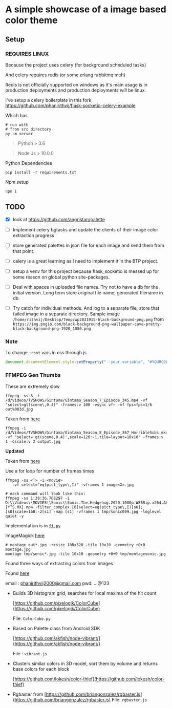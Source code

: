 # A simple showcase of a image based color theme

## Setup

### REQUIRES LINUX

Because the project uses celery (for background scheduled tasks)

And celery requires redis (or some erlang rabbitmq meh)

Redis is not officially supported on windows as it's main usage is in production deployments and production deployments _will_ be linux.

I've setup a celery boilerplate in this fork https://github.com/phanirithvij/flask-socketio-celery-example

Which has

```shell
# run with
# from src directory
py -m server
```

> Python > 3.6

> Node Js > 10.0.0

Python Dependencies

```shell
pip install -r requirements.txt
```

Npm setup

```shell
npm i
```

## TODO

- [x] look at https://github.com/angristan/palette
- [ ] Implement celery bgtasks and update the clients of their image color extraction progress
- [ ] store generated palettes in json file for each image and send them from that point.
- [ ] celery is a great learning as I need to implement it in the BTP project.
- [ ] setup a venv for this project because flask_socketio is messed up for some reason on global python site-packages.
- [ ] Deal with spaces in uploaded file names. Try not to have a db for the initial version. Long term store original file name, generated filename in db.
- [ ] Try catch for individual methods. And log to a separate file, store that failed image in a separate directory. Sample image `/home/rithvij/Desktop/Temp/wp2831915-black-background-png.png` from `https://img.pngio.com/black-background-png-wallpaper-cave-pretty-black-background-png-1920_1080.png`


### Note

To change `:root` vars in css through js

```javascript
document.documentElement.style.setProperty("--your-variable", "#YOURCOLOR");
```

### FFMPEG Gen Thumbs

These are extremely slow

```shell
ffmpeg -ss 3 -i /d/Videos/TVSHOWS/Gintama/Gintama_Season_7_Episode_345.mp4 -vf "select=gt(scene\,0.4)" -frames:v 100 -vsync vfr -vf fps=fps=1/6 out%003d.jpg
```

Taken from [here](https://askubuntu.com/questions/377579/ffmpeg-output-screenshot-gallery)

```shell
ffmpeg -i /d/Videos/TVSHOWS/Gintama/Gintama_Season_8_Episode_367_HorribleSubs.mkv -vf "select='gt(scene,0.4)',scale=120:-1,tile=layout=10x10" -frames:v 1 -qscale:v 2 output.jpg
```

**Updated**

Taken from [here](https://superuser.com/a/821680/1049709)

Use a for loop for number of frames times

```
ffmpeg -ss <T> -i <movie>
   -vf select="eq(pict_type\,I)" -vframes 1 image<X>.jpg
```

```shell
# each command will look like this:
ffmpeg -ss 1:38:36.708297 -i D:\\Videos\\MOVIES\\Sonic\\Sonic.The.Hedgehog.2020.1080p.WEBRip.x264.AAC-[YTS.MX].mp4 -filter_complex [0]select=eq(pict_type\,I)[s0];[s0]scale=160:-2[s1] -map [s1] -vframes 1 tmp/sonic099.jpg -loglevel quiet -y
```

Implementation is in [`ff.py`](ff.py)

ImageMagick [here](http://www.imagemagick.org/Usage/montage/)

```shell
# montage out*.jpg -resize 180x320 -tile 10x10 -geometry +0+0 montage.jpg
montage tmp/sonic*.jpg -tile 10x10 -geometry +0+0 tmp/montagesonic.jpg
```

Found three ways of extracting colors from images.

Found [here](http://palette.site/)

email : phanirithvij2000@gmail.com
pwd: ...@123

<!-- api_key : 1a3d575520ff2130aba23a88f09b2c28 -->

- Builds 3D histogram grid, searches for local maxima of the hit count

  [https://github.com/pixelogik/ColorCube](https://github.com/pixelogik/ColorCube)

  File: `ColorCube.py`

- Based on Palette class from Android SDK

  [https://github.com/akfish/node-vibrant/](https://github.com/akfish/node-vibrant/)

  File : `vibrant.js`

- Clusters similar colors in 3D model, sort them by volume and returns base colors for each block

  [https://github.com/lokesh/color-thief](https://github.com/lokesh/color-thief)

- Rgbaster from [https://github.com/briangonzalez/rgbaster.js](https://github.com/briangonzalez/rgbaster.js)
  File: `rgbaster.js`
